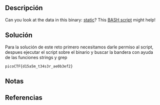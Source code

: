 ## Descripción
Can you look at the data in this binary: [static](https://mercury.picoctf.net/static/e9dd71b5d11023873b8abe99cdb45551/static)? This [BASH script](https://mercury.picoctf.net/static/e9dd71b5d11023873b8abe99cdb45551/ltdis.sh) might help!
## Solución
Para la solución de este reto primero necesitamos darle permiso al script, despues ejecutar el script sobre el binario y buscar la bandera con ayuda de las funciones strings y grep

`picoCTF{d15a5m_t34s3r_ae0b3ef2}`
## Notas
## Referencias